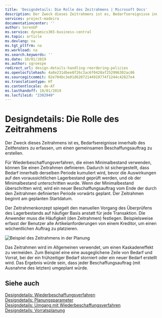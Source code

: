```yaml
---
title: 'Designdetails: Die Rolle des Zeitrahmens | Microsoft Docs'
description: Der Zweck dieses Zeitrahmens ist es, Bedarfsereignisse innerhalb des Zeitfensters zu erfassen, um einen gemeinsamen Beschaffungsauftrag zu erstellen.
services: project-madeira
documentationcenter: ''
author: SorenGP
ms.service: dynamics365-business-central
ms.topic: article
ms.devlang: na
ms.tgt_pltfrm: na
ms.workload: na
ms.search.keywords: ''
ms.date: 10/01/2019
ms.author: sgroespe
redirect_url: design-details-handling-reordering-policies
ms.openlocfilehash: 4a8e231dbee8f26c2ac6f0420af252996302ac86
ms.sourcegitcommit: 02e704bc3e01d62072144919774f1244c42827e4
ms.translationtype: HT
ms.contentlocale: de-AT
ms.lasthandoff: 10/01/2019
ms.locfileid: "2302949"
---
```

# <a name="design-details-the-role-of-the-time-bucket"></a>Designdetails: Die Rolle des Zeitrahmens
Der Zweck dieses Zeitrahmens ist es, Bedarfsereignisse innerhalb des Zeitfensters zu erfassen, um einen gemeinsamen Beschaffungsauftrag zu erstellen.  

 Für Wiederbeschaffungsverfahren, die einen Minimalbestand verwenden, können Sie einen Zeitrahmen definieren. Dadurch ist sichergestellt, dass Bedarf innerhalb derselben Periode kumuliert wird, bevor die Auswirkungen auf den voraussichtlichen Lagerbestand geprüft werden, und ob der Minimalbestand unterschritten wurde. Wenn der Minimalbestand überschritten wird, wird ein neuer Beschaffungsauftrag vom Ende der durch den Zeitrahmen definierten Periode vorwärts geplant. Der Zeitrahmen beginnt am geplanten Startdatum.  

 Der Zeitrahmenkonzept spiegelt den manuellen Vorgang des Überprüfens des Lagerbestands auf häufiger Basis anstatt für jede Transaktion. Die Anwender muss die Häufigkeit (den Zeitrahmen) festlegen. Beispielsweise erfasst der Benutzer alle Artikelanforderungen von einem Kreditor, um einen wöchentlichen Auftrag zu platzieren.  

 ![Beispiel des Zeitrahmens in der Planung](media/nav_app_supply_planning_2_reorder_cycle.png "Beispiel des Zeitrahmens in der Planung")  

 Das Zeitrahmen wird im Allgemeinen verwendet, um einen Kaskadeneffekt zu vermeiden. Zum Beispiel eine eine ausgeglichene Zeile von Bedarf und Vorrat, bei der ein frühzeitiger Bedarf storniert oder ein neuer Bedarf erstellt wird. Das Ergebnis würde sein, dass jeder Beschaffungsauftrag (mit Ausnahme des letzten) umgeplant würde.  

## <a name="see-also"></a>Siehe auch  
 [Designdetails: Wiederbeschaffungsverfahren](design-details-reordering-policies.md)   
 [Designdetails: Planungsparameter](design-details-planning-parameters.md)   
 [Designdetails: Umgang mit Wiederbeschaffungsverfahren](design-details-handling-reordering-policies.md)   
 [Designdetails: Vorratsplanung](design-details-supply-planning.md)
